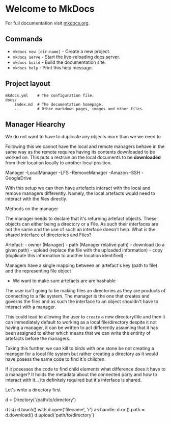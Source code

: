 # Welcome to MkDocs

For full documentation visit [mkdocs.org](https://mkdocs.org).

## Commands

* `mkdocs new [dir-name]` - Create a new project.
* `mkdocs serve` - Start the live-reloading docs server.
* `mkdocs build` - Build the documentation site.
* `mkdocs help` - Print this help message.

## Project layout

    mkdocs.yml    # The configuration file.
    docs/
        index.md  # The documentation homepage.
        ...       # Other markdown pages, images and other files.

## Manager Hiearchy

We do not want to have to duplicate any objects more than we we need to

Following this we cannot have the local and remote managers behave in the same way as the remote requires having its contents downloaded to be worked on. This puts a restrain on the local documents to be __downloaded__ from their location locally to another local position.


Manager
    -LocalManager
        -LFS
    -RemoveManager
        -Amazon
        -SSH
        -GoogleDrive

With this setup we can then have artefacts interact with the local and remove managers differently. Namely, the local artefacts would need to interact with the files directly.

Methods on the manager

The manager needs to declare that it's returning artefact objects. These objects can either being a directory or a File.
As such their interfaces are not the same and the use of such an interface doesn't help. What is the shared interface of directories and Files?

Artefact:
    - owner (Manager)
    - path (Manager relative path)
    - download (to a given path)
    - upload (replace the file with the uploaded information)
    - copy (duplicate this information to another location identified)
    -



Managers have a single mapping between an artefact's key (path to file) and the representing file object

* We want to make sure artefacts are are hashable

The user isn't going to be making files an directories as they are products of connecting to a file system. The manager is the one that creates and governs the files and as such the interface to an object shouldn't have to interact with a manager.

This could lead to allowing the user to `create` a new directory/file and then it can immediately default to working as a local file/directory despite it not having a manager, it can be written to act differently assuming that it has been assigned to either which means that we can write the entirity of artefacts before the managers.


Taking this further, we can kill to birds with one stone be not creating a manager for a local file system but rather creating a directory as it would have posess the same code to find it's children.

If it posesses the code to find child elements what difference does it have to a manager? It holds the metadata about the connected party and how to interact with it... its definitely required but it's interface is shared.

Let's write a directory first

d = Directory('/path/to/directory')

d.ls()
d.touch()
with d.open('filename', 'r') as handle:
d.rm()
path = d.download()
d.upload('path/to/directory')











